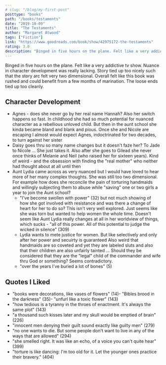 ```yaml
---
# slug: "/blog/my-first-post"
posttype: "books"
path: "/books/testaments"
date: "2019-10-09"
title: "The Testaments"
author: "Margaret Atwood"
tags: ["Fiction"]
link: "https://www.goodreads.com/book/show/42975172-the-testaments"
rating: 3.0
description: "Binged in five hours on the plane. Felt like a very addictive tv show. Nuance in character development was really lacking. Story tied up too nicely such that the story arc felt very two dimensional."
---
```

Binged in five hours on the plane. Felt like a very addictive tv show. Nuance in character development was really lacking. Story tied up too nicely such that the story arc felt very two dimensional. 
Overall felt like this book was rushed and could benefit from a few months of marination. The loose ends tied up too cleanly. 

## Character Development

- Agnes - does she never go by her real name Hannah? Also her switch happens so fast. In childhood she had so much potential for nuanced character as a rebellious unloved child. But then in the aunt school she kinda became bland and blank and pious. Once she and Nicole are escaping I almost would expect Agnes, indoctrinated for two decades, to turn against her sister
- Daisy goes thru so many name changes but it doesn't faze her? To Jade to Nicole ... She just takes it. Also after she goes to Gilead she never once thinks of Melanie and Neil (who raised her for sixteen years). Kind of weird - and the obsession with finding the "real mother" who neither had thought about at all until then
- Aunt Lydia came across as very nuanced but I would have loved to hear more of her many complex thoughts. She was still too two dimensional. For example how does she reconcile the pain of torturing handmaids and willingly subjecting them to abuse while "saving" one or two girls a year to join the Aunt school?
    - "I've become swollen with power" (32) but not much showing of how she got involved with resistance and was there a change of heart for her to do so? This isn't very well explored. Just seems like she was torn but wanted to help women the whole time. Doesn't seem like Aunt Lydia really changes at all in her worldview of things, which sucks - "all of this power. All of this potential to judge the wicked in silence" (309)
    - Lydia wants to mete justice for women. But like selectively and only after her power and secuirty is guaranteed Also weird that handmaids are so coveted and yet they are labeled sluts and also that their children are also unfairly tainted ... Should they be considered that they are the "legal" child of the commander and wife thru God or something? Seems contradictory.
    - "over the years I've buried a lot of bones" (5)

## Quotes I Liked

- "books were decorations, like vases of flowers" (14)- "Bibles brood in the darkness" (35)- "unfurl like a toxic flower" (143)
- "how tedious is a tyranny in the throes of enactment. It's always the same plot" (143)
- "a thousand such kisses later and my skull would be emptied of brain" (226)
- "innocent men denying their guilt sound exactly like guilty men" (279)
- "no one wants to die. But some people don't want to live in any of the ways that are allowed" (294)
- "she smelled right. It was like an echo, of a voice you can't quite hear" (399)
- "torture is like dancing: I'm too old for it. Let the younger ones practice their bravery." (404)